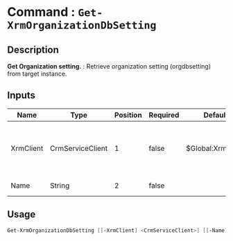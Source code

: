 ﻿# Command : `Get-XrmOrganizationDbSetting` 

## Description

**Get Organization setting.** : Retrieve organization setting (orgdbsetting) from target instance.

## Inputs

Name|Type|Position|Required|Default|Description
----|----|--------|--------|-------|-----------
XrmClient|CrmServiceClient|1|false|$Global:XrmClient|Xrm connector initialized to target instance. Use latest one by default. (CrmServiceClient)
Name|String|2|false||Setting name to retrieve.


## Usage

```Powershell 
Get-XrmOrganizationDbSetting [[-XrmClient] <CrmServiceClient>] [[-Name] <String>] [<CommonParameters>]
``` 


